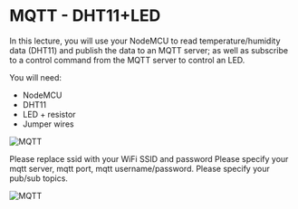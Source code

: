 # MQTT - DHT11+LED

In this lecture, you will use your NodeMCU to read temperature/humidity data (DHT11) and publish the data to an MQTT server; as well as subscribe to a control command from the MQTT server to control an LED.  

You will need:
- NodeMCU
- DHT11
- LED + resistor
- Jumper wires

![MQTT](https://raw.githubusercontent.com/mpipatta/MQTT/master/images/MQTT1.png)

Please replace ssid with your WiFi SSID and password
Please specify your mqtt server, mqtt port, mqtt username/password.
Please specify your pub/sub topics.

![MQTT](https://raw.githubusercontent.com/mpipatta/MQTT/master/images/MQTT2.png)
